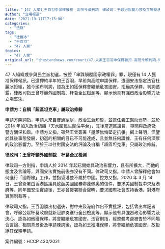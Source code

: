 ```yaml
---
title: "【47 人案】王百羽申保釋被拒　高院今頒判詞　律政司：王政治影響力強及立場堅決"
author: "立場報道"
date: "2021-10-11T17:13:00"
categories:
  - "法庭"
tags:
  - "杜麗冰"
  - "王百羽"
  - "47 人案"
topics:
  - "47 人案"
original_url: "thestandnews.com/court/47-人案王百羽申保釋被拒-高院今頒判詞-律政司王政治影響力強及立場堅決"
---
```

47 人組織或參與民主派初選，被控「串謀顛覆國家政權罪」罪，現僅有 14 人獲准保釋候訊。已還押約半年的王百羽，早前向高院申請保釋，遭國安法指定法官杜麗冰拒絕，她今頒布判詞，認為王如獲保釋會繼續危害國安，拒絕其保釋。判詞透露，律政司指王曾呼籲外國制裁、杯葛全民檢測等，顯示他具有強烈政治影響力及立場堅決。

**申請方：自稱「超區坦克車」屬政治修辭**

申請方陳詞指，申請人來自普通家庭，政治生涯短暫，並擔任義工幫助弱勢，並於 2014 年加入政治組織「天水圍民生關注平台」，其後當選區議員，期間與政府及警方關係和諧。申請方又指，雖然王曾簽署「墨落無悔堅定抗爭」網上聲明，但鑒於其後事態發展，初選的相關的目已不可能達成，且並無任何證據，王有任何深厚的政治影響力。至於王以往對國安法的評論及自稱「超區坦克車」只屬政治修辭。

**律政司：王曾呼籲外國制裁　杯葛全民檢測**

律政司一方則指，申請人於 2014 年起已開始具政治影響力，且有所擴大，而他的態度及言論等，與國安法實施前後亦沒有不同。律政司又指，申請人曾解釋他會如何進行「國際線」工作，並指香港並不屬於中國。控方又指，2020 年 3 月 14 日，王曾簽署由香港區議員致函美國國務卿蓬佩奧的信件，要求美國制裁中央及港府等。同年國安法實施後，王亦曾簽署聯合聲明，要求國際社會支持香港，對港府實施制裁等 。

律政司又指，王百羽勝出初選後，對中央及港府作出不實批評，包括曾出席記者會，呼籲公眾杯葛政府就新冠肺炎進行全民檢測等，顯示他有具強烈政治影響力及決心，認為如他獲保釋，將會繼續危害國安。法官則指，經整體考慮被告於不同場合言論、相關背景後及申請陳詞後，認為如王獲准保釋，將會繼續危害國安，故拒絕其保釋申請。

案件編號：HCCP 430/2021